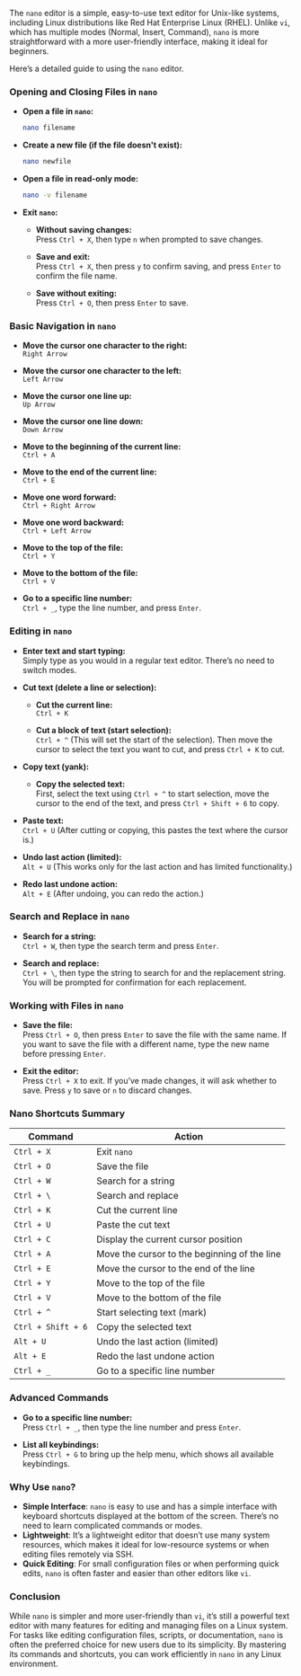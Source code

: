 The `nano` editor is a simple, easy-to-use text editor for Unix-like systems, including Linux distributions like Red Hat Enterprise Linux (RHEL). Unlike `vi`, which has multiple modes (Normal, Insert, Command), `nano` is more straightforward with a more user-friendly interface, making it ideal for beginners.

Here’s a detailed guide to using the `nano` editor.

### **Opening and Closing Files in `nano`**

- **Open a file in `nano`:**
  ```bash
  nano filename
  ```

- **Create a new file (if the file doesn't exist):**
  ```bash
  nano newfile
  ```

- **Open a file in read-only mode:**
  ```bash
  nano -v filename
  ```

- **Exit `nano`:**
  - **Without saving changes:**  
    Press `Ctrl + X`, then type `n` when prompted to save changes.
  
  - **Save and exit:**  
    Press `Ctrl + X`, then press `y` to confirm saving, and press `Enter` to confirm the file name.

  - **Save without exiting:**  
    Press `Ctrl + O`, then press `Enter` to save.

### **Basic Navigation in `nano`**

- **Move the cursor one character to the right:**  
  `Right Arrow`

- **Move the cursor one character to the left:**  
  `Left Arrow`

- **Move the cursor one line up:**  
  `Up Arrow`

- **Move the cursor one line down:**  
  `Down Arrow`

- **Move to the beginning of the current line:**  
  `Ctrl + A`

- **Move to the end of the current line:**  
  `Ctrl + E`

- **Move one word forward:**  
  `Ctrl + Right Arrow`

- **Move one word backward:**  
  `Ctrl + Left Arrow`

- **Move to the top of the file:**  
  `Ctrl + Y`

- **Move to the bottom of the file:**  
  `Ctrl + V`

- **Go to a specific line number:**  
  `Ctrl + _`, type the line number, and press `Enter`.

### **Editing in `nano`**

- **Enter text and start typing:**  
  Simply type as you would in a regular text editor. There’s no need to switch modes.

- **Cut text (delete a line or selection):**
  - **Cut the current line:**  
    `Ctrl + K`
  
  - **Cut a block of text (start selection):**  
    `Ctrl + ^` (This will set the start of the selection). Then move the cursor to select the text you want to cut, and press `Ctrl + K` to cut.

- **Copy text (yank):**
  - **Copy the selected text:**  
    First, select the text using `Ctrl + ^` to start selection, move the cursor to the end of the text, and press `Ctrl + Shift + 6` to copy.

- **Paste text:**  
  `Ctrl + U` (After cutting or copying, this pastes the text where the cursor is.)

- **Undo last action (limited):**  
  `Alt + U` (This works only for the last action and has limited functionality.)

- **Redo last undone action:**  
  `Alt + E` (After undoing, you can redo the action.)

### **Search and Replace in `nano`**

- **Search for a string:**  
  `Ctrl + W`, then type the search term and press `Enter`.

- **Search and replace:**  
  `Ctrl + \`, then type the string to search for and the replacement string. You will be prompted for confirmation for each replacement.

### **Working with Files in `nano`**

- **Save the file:**  
  Press `Ctrl + O`, then press `Enter` to save the file with the same name. If you want to save the file with a different name, type the new name before pressing `Enter`.

- **Exit the editor:**  
  Press `Ctrl + X` to exit. If you’ve made changes, it will ask whether to save. Press `y` to save or `n` to discard changes.

### **Nano Shortcuts Summary**

| Command                         | Action                                |
|----------------------------------|---------------------------------------|
| `Ctrl + X`                       | Exit `nano`                           |
| `Ctrl + O`                       | Save the file                        |
| `Ctrl + W`                       | Search for a string                  |
| `Ctrl + \`                       | Search and replace                   |
| `Ctrl + K`                       | Cut the current line                 |
| `Ctrl + U`                       | Paste the cut text                   |
| `Ctrl + C`                       | Display the current cursor position  |
| `Ctrl + A`                       | Move the cursor to the beginning of the line |
| `Ctrl + E`                       | Move the cursor to the end of the line |
| `Ctrl + Y`                       | Move to the top of the file          |
| `Ctrl + V`                       | Move to the bottom of the file       |
| `Ctrl + ^`                       | Start selecting text (mark)          |
| `Ctrl + Shift + 6`               | Copy the selected text               |
| `Alt + U`                        | Undo the last action (limited)       |
| `Alt + E`                        | Redo the last undone action          |
| `Ctrl + _`                       | Go to a specific line number         |

### **Advanced Commands**

- **Go to a specific line number:**  
  Press `Ctrl + _`, then type the line number and press `Enter`.

- **List all keybindings:**  
  Press `Ctrl + G` to bring up the help menu, which shows all available keybindings.

### **Why Use `nano`?**

- **Simple Interface**: `nano` is easy to use and has a simple interface with keyboard shortcuts displayed at the bottom of the screen. There’s no need to learn complicated commands or modes.
- **Lightweight**: It’s a lightweight editor that doesn’t use many system resources, which makes it ideal for low-resource systems or when editing files remotely via SSH.
- **Quick Editing**: For small configuration files or when performing quick edits, `nano` is often faster and easier than other editors like `vi`.

### **Conclusion**

While `nano` is simpler and more user-friendly than `vi`, it’s still a powerful text editor with many features for editing and managing files on a Linux system. For tasks like editing configuration files, scripts, or documentation, `nano` is often the preferred choice for new users due to its simplicity. By mastering its commands and shortcuts, you can work efficiently in `nano` in any Linux environment.

